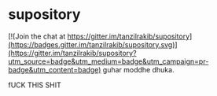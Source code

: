 # supository

[![Join the chat at https://gitter.im/tanzilrakib/supository](https://badges.gitter.im/tanzilrakib/supository.svg)](https://gitter.im/tanzilrakib/supository?utm_source=badge&utm_medium=badge&utm_campaign=pr-badge&utm_content=badge)
guhar moddhe dhuka.


fUCK THIS SHIT
